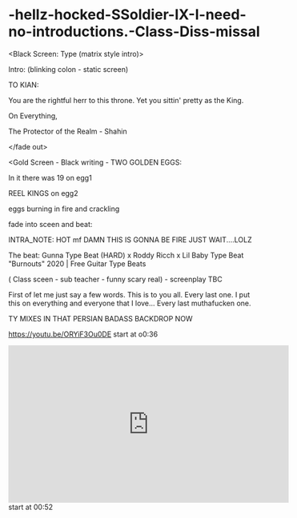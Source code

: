 # -hellz-hocked-SSoldier-IX-I-need-no-introductions.-Class-Diss-missal

<Black Screen: Type (matrix style intro)>

Intro: (blinking colon - static screen)

TO KIAN:
   
   You are the rightful herr to this throne. Yet you sittin' pretty as the King. 
   
   On Everything, 
   
   The Protector of the Realm - Shahin
   
   </fade out>
   
  <Gold Screen -  Black writing - TWO GOLDEN EGGS:
  
  In it there was 19 on egg1
  
  REEL KINGS on egg2 
  
  eggs burning in fire and crackling
  
  fade into sceen and beat:
  
  INTRA_NOTE:  HOT mf DAMN THIS IS GONNA BE FIRE JUST WAIT....LOLZ
  
  The beat: Gunna Type Beat (HARD) x Roddy Ricch x Lil Baby Type Beat "Burnouts" 2020 | Free Guitar Type Beats
  
  
 ( Class sceen - sub teacher - funny scary real) - screenplay TBC
 
 First of let me just say a few words.
 This is to you all.
 Every last one.
 I put this on everything and everyone that I love...
 Every last muthafucken one.
 
 TY MIXES IN THAT PERSIAN BADASS BACKDROP NOW
 
 https://youtu.be/ORYiF3Ou0DE start at o0:36
 

 <iframe width="560" height="315" src="https://www.youtube.com/embed/Wc-wilismrQ" frameborder="0" allow="accelerometer; autoplay; clipboard-write; encrypted-media; gyroscope; picture-in-picture" allowfullscreen></iframe> start at 00:52
 
 
